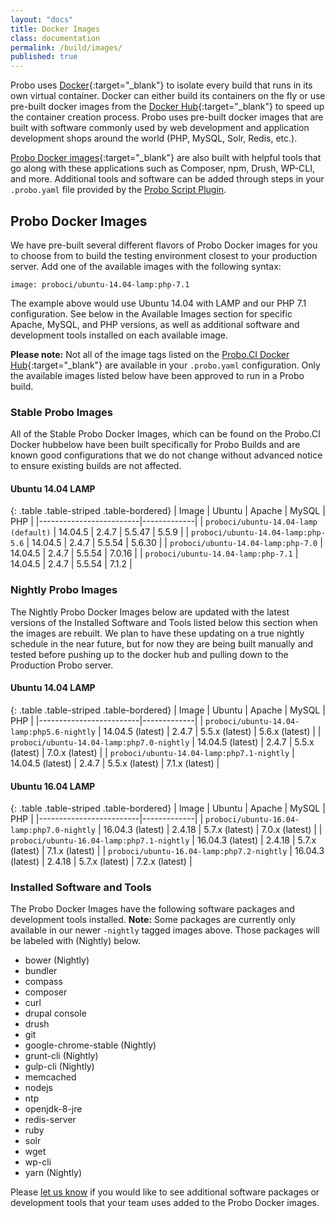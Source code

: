 ```yaml
---
layout: "docs"
title: Docker Images
class: documentation
permalink: /build/images/
published: true
---
```


Probo uses [Docker](https://www.docker.com/){:target="\_blank"} to isolate every build that runs in its own virtual container. Docker can either build its containers on the fly or use pre-built docker images from the [Docker Hub](https://hub.docker.com/){:target="\_blank"} to speed up the container creation process. Probo uses pre-built docker images that are built with software commonly used by web development and application development shops around the world (PHP, MySQL, Solr, Redis, etc.).

[Probo Docker images](https://hub.docker.com/u/proboci/){:target="\_blank"} are also built with helpful tools that go along with these applications such as Composer, npm, Drush, WP-CLI, and more. Additional tools and software can be added through steps in your `.probo.yaml` file provided by the [Probo Script Plugin](https://docs.probo.ci/plugins/script-plugin/).

## Probo Docker Images

We have pre-built several different flavors of Probo Docker images for you to choose from to build the testing environment closest to your production server. Add one of the available images with the following syntax:

    image: proboci/ubuntu-14.04-lamp:php-7.1

The example above would use Ubuntu 14.04 with LAMP and our PHP 7.1 configuration. See below in the Available Images section for specific Apache, MySQL, and PHP versions, as well as additional software and development tools installed on each available image.

**Please note:** Not all of the image tags listed on the [Probo.CI Docker Hub](https://hub.docker.com/u/proboci/){:target="\_blank"} are available in your `.probo.yaml` configuration. Only the available images listed below have been approved to run in a Probo build.

### Stable Probo Images

All of the Stable Probo Docker Images, which can be found on the Probo.CI Docker hubbelow have been built specifically for Probo Builds and are known good configurations that we do not change without advanced notice to ensure existing builds are not affected.

#### Ubuntu 14.04 LAMP

{: .table .table-striped .table-bordered}
| Image | Ubuntu | Apache | MySQL | PHP |
|-------------------------|-------------|
| `proboci/ubuntu-14.04-lamp (default)` | 14.04.5 | 2.4.7 |  5.5.47 | 5.5.9 |
| `proboci/ubuntu-14.04-lamp:php-5.6` | 14.04.5 | 2.4.7 | 5.5.54 | 5.6.30 |
| `proboci/ubuntu-14.04-lamp:php-7.0` | 14.04.5 | 2.4.7 | 5.5.54 | 7.0.16 |
| `proboci/ubuntu-14.04-lamp:php-7.1` | 14.04.5 | 2.4.7 | 5.5.54 | 7.1.2 |

### Nightly Probo Images

The Nightly Probo Docker Images below are updated with the latest versions of the Installed Software and Tools listed below this section when the images are rebuilt. We plan to have these updating on a true nightly schedule in the near future, but for now they are being built manually and tested before pushing up to the docker hub and pulling down to the Production Probo server.

#### Ubuntu 14.04 LAMP

{: .table .table-striped .table-bordered}
| Image | Ubuntu | Apache | MySQL | PHP |
|-------------------------|-------------|
| `proboci/ubuntu-14.04-lamp:php5.6-nightly` | 14.04.5 (latest) | 2.4.7 | 5.5.x (latest) | 5.6.x (latest) |
| `proboci/ubuntu-14.04-lamp:php7.0-nightly` | 14.04.5 (latest) | 2.4.7 | 5.5.x (latest) | 7.0.x (latest) |
| `proboci/ubuntu-14.04-lamp:php7.1-nightly` | 14.04.5 (latest) | 2.4.7 | 5.5.x (latest) | 7.1.x (latest) |

#### Ubuntu 16.04 LAMP

{: .table .table-striped .table-bordered}
| Image | Ubuntu | Apache | MySQL | PHP |
|-------------------------|-------------|
| `proboci/ubuntu-16.04-lamp:php7.0-nightly` | 16.04.3 (latest) | 2.4.18 | 5.7.x (latest) | 7.0.x (latest) |
| `proboci/ubuntu-16.04-lamp:php7.1-nightly` | 16.04.3 (latest) | 2.4.18 | 5.7.x (latest) | 7.1.x (latest) |
| `proboci/ubuntu-16.04-lamp:php7.2-nightly` | 16.04.3 (latest) | 2.4.18 | 5.7.x (latest) | 7.2.x (latest) |

### Installed Software and Tools

The Probo Docker Images have the following software packages and development tools installed. **Note:** Some packages are currently only available in our newer `-nightly` tagged images above. Those packages will be labeled with (Nightly) below.

- bower (Nightly)
- bundler
- compass
- composer
- curl
- drupal console
- drush
- git
- google-chrome-stable (Nightly)
- grunt-cli (Nightly)
- gulp-cli (Nightly)
- memcached
- nodejs
- ntp
- openjdk-8-jre
- redis-server
- ruby
- solr
- wget
- wp-cli
- yarn (Nightly)

Please [let us know](https://probo.ci/contact/) if you would like to see additional software packages or development tools that your team uses added to the Probo Docker images.
